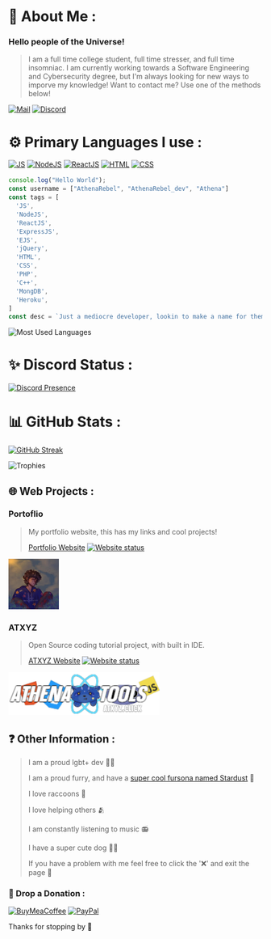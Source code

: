# 💫 About Me :
### Hello people of the Universe! 
> I am a full time college student, full time stresser, and full time insomniac.
> I am currently working towards a Software Engineering and Cybersecurity degree, but I'm always looking for new ways to imporve my knowledge!
> Want to contact me? Use one of the methods below!

[![Mail](https://img.shields.io/badge/Gmail-D14836?style=for-the-badge&logo=gmail&logoColor=white)](mailto:hello@athenarebel.dev)
[![Discord](https://img.shields.io/badge/Discord-7289DA?style=for-the-badge&logo=discord&logoColor=white)](https://discord.gg/kuAeFkgNDJ)

# ⚙️ Primary Languages I use :
[![JS](https://img.shields.io/badge/JavaScript-F7DF1E?style=for-the-badge&logo=javascript&logoColor=black)](https://developer.mozilla.org/en-US/docs/Web/JavaScript/About_JavaScript)
[![NodeJS](https://img.shields.io/badge/Node.js-43853D?style=for-the-badge&logo=node.js&logoColor=white)](https://nodejs.org/en/about/)
[![ReactJS](https://img.shields.io/badge/React-20232A?style=for-the-badge&logo=react&logoColor=61DAFB)](https://reactjs.org)
[![HTML](https://img.shields.io/badge/HTML5-E34F26?style=for-the-badge&logo=html5&logoColor=white)](https://developer.mozilla.org/en-US/docs/Learn/Getting_started_with_the_web/HTML_basics)
[![CSS](https://img.shields.io/badge/CSS-239120?&style=for-the-badge&logo=css3&logoColor=white)](https://developer.mozilla.org/en-US/docs/Web/CSS)

```JavaScript
console.log("Hello World");
const username = ["AthenaRebel", "AthenaRebel_dev", "Athena"]
const tags = [
  'JS',
  'NodeJS',
  'ReactJS',
  'ExpressJS',
  'EJS',
  'jQuery',
  'HTML',
  'CSS',
  'PHP',
  'C++',
  'MongDB',
  'Heroku',
]
const desc = `Just a mediocre developer, lookin to make a name for themself!`
```
![Most Used Languages](https://github-readme-stats.vercel.app/api/top-langs/?username=athenarebeldev&theme=dark&hide_border=false&include_all_commits=true&count_private=true&layout=compact)

# ✨ Discord Status :
[![Discord Presence](https://lanyard.cnrad.dev/api/677621755703197696)](https://discord.com/users/677621755703197696)

# 📊 GitHub Stats :
[![GitHub Streak](https://github-readme-streak-stats.herokuapp.com?user=athenarebeldev&theme=rising-sun&date_format=M%20j%5B%2C%20Y%5D&mode=weekly)](https://git.io/streak-stats)


![Trophies](https://github-profile-trophy.vercel.app/?username=athenarebeldev&theme=discord&no-frame=false&no-bg=false&margin-w=4)

## 🌐 Web Projects :
### Portoflio
> My portfolio website, this has my links and cool projects!
> 
> [Portfolio Website](https://athenarebel.dev) [![Website status](https://img.shields.io/website.svg?down_color=red&down_message=down&label=Website%20status&up_color=green&up_message=up&url=https://athenarebel.dev)](https://athenarebel.dev)

<img src='img/me.png' width='100'>

### ATXYZ
> Open Source coding tutorial project, with built in IDE.
> 
> [ATXYZ Website](https://atxyz.click) [![Website status](https://img.shields.io/website.svg?down_color=red&down_message=down&label=Website%20status&up_color=green&up_message=up&url=https://atxyz.click)](https://atxyz.click)

<img src='img/atxyz.png' width='300'>

## ❓ Other Information : 
> I am a proud lgbt+ dev 🧑‍💻
> 
> I am a proud furry, and have a [super cool fursona named Stardust](https://stardustfur.xyz/) 🐾
> 
> I love raccoons 🦝
> 
> I love helping others 🫂
> 
> I am constantly listening to music 📻
> 
> I have a super cute dog 🐕‍🦺
> 
> If you have a problem with me feel free to click the '❌' and exit the page 💞

### 💸 Drop a Donation :
[![BuyMeaCoffee](https://img.shields.io/badge/Buy_Me_A_Coffee-FFDD00?style=for-the-badge&logo=buy-me-a-coffee&logoColor=black)](https://www.buymeacoffee.com/athenarebel_dev)
[![PayPal](https://img.shields.io/badge/PayPal-00457C?style=for-the-badge&logo=paypal&logoColor=white)](https://paypal.me/athenarebeldev)


Thanks for stopping by 💙
